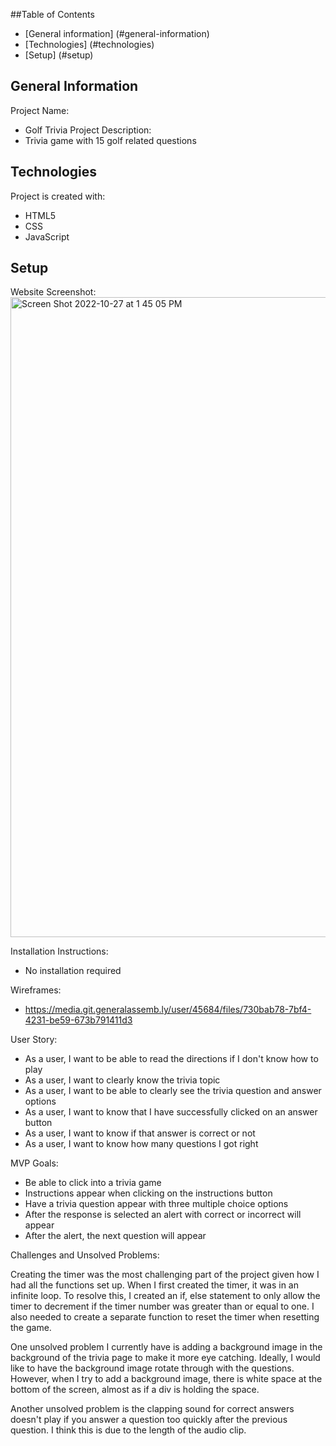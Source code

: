##Table of Contents

- [General information] (#general-information)
- [Technologies] (#technologies)
- [Setup] (#setup)

## General Information

Project Name:

- Golf Trivia
  Project Description:
- Trivia game with 15 golf related questions

## Technologies

Project is created with:

- HTML5
- CSS
- JavaScript

## Setup

Website Screenshot:
<img width="1024" alt="Screen Shot 2022-10-27 at 1 45 05 PM" src="https://user-images.githubusercontent.com/111073609/198361944-39c378a5-fa1c-48b9-9c02-0440b4611e58.png">

Installation Instructions:

- No installation required

Wireframes:

- https://media.git.generalassemb.ly/user/45684/files/730bab78-7bf4-4231-be59-673b791411d3

User Story:

- As a user, I want to be able to read the directions if I don't know how to play
- As a user, I want to clearly know the trivia topic
- As a user, I want to be able to clearly see the trivia question and answer options
- As a user, I want to know that I have successfully clicked on an answer button
- As a user, I want to know if that answer is correct or not
- As a user, I want to know how many questions I got right

MVP Goals:

- Be able to click into a trivia game
- Instructions appear when clicking on the instructions button
- Have a trivia question appear with three multiple choice options
- After the response is selected an alert with correct or incorrect will appear
- After the alert, the next question will appear

Challenges and Unsolved Problems:

Creating the timer was the most challenging part of the project given how I had all the functions set up. When I first created the timer, it was in an infinite loop. To resolve this, I created an if, else statement to only allow the timer to decrement if the timer number was greater than or equal to one. I also needed to create a separate function to reset the timer when resetting the game.

One unsolved problem I currently have is adding a background image in the background of the trivia page to make it more eye catching. Ideally, I would like to have the background image rotate through with the questions. However, when I try to add a background image, there is white space at the bottom of the screen, almost as if a div is holding the space.

Another unsolved problem is the clapping sound for correct answers doesn't play if you answer a question too quickly after the previous question. I think this is due to the length of the audio clip.
